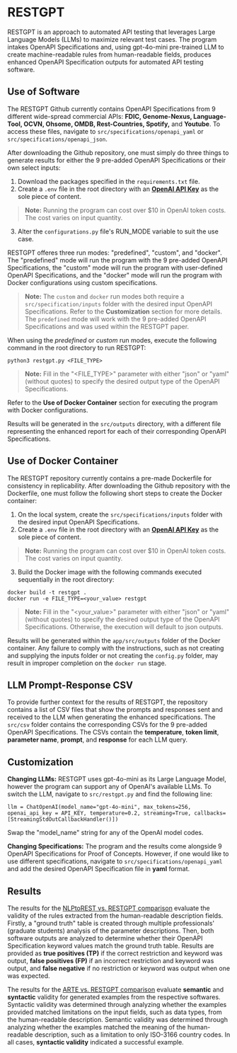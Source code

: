 # RESTGPT

RESTGPT is an approach to automated API testing that leverages Large Language Models (LLMs) to maximize relevant test cases. The program intakes OpenAPI Specifications and, using gpt-4o-mini pre-trained LLM to create machine-readable rules from human-readable fields, produces enhanced OpenAPI Specification outputs for automated API testing software.

## Use of Software

The RESTGPT Github currently contains OpenAPI Specifications from 9 different wide-spread commercial APIs: **FDIC, Genome-Nexus, Language-Tool, OCVN, Ohsome, OMDB, Rest-Countries, Spotify,** and **Youtube**. To access these files, navigate to `src/specifications/openapi_yaml` or `src/specifications/openapi_json`.

After downloading the Github repository, one must simply do three things to generate results for either the 9 pre-added OpenAPI Specifications or their own select inputs:
1. Download the packages specified in the `requirements.txt` file.
2. Create a `.env` file in the root directory with an [**OpenAI API Key**](https://platform.openai.com/account/api-keys) as the sole piece of content.
> **Note:**
> Running the program can cost over $10 in OpenAI token costs. The cost varies on input quantity.
3. Alter the `configurations.py` file's RUN_MODE variable to suit the use case.

RESTGPT offeres three run modes: "predefined", "custom", and "docker". The "predefined" mode will run the program with the 9 pre-added OpenAPI Specifications, the "custom" mode will run the program with user-defined OpenAPI Specifications, and the "docker" mode will run the program with Docker configurations using custom specifications.

> **Note:**
> The `custom` and `docker` run modes both require a `src/specification/inputs` folder with the desired input OpenAPI Specifications. Refer to the **Customization** section for more details. The `predefined` mode will work with the 9 pre-added OpenAPI Specifications and was used within the RESTGPT paper.

When using the _predefined_ or _custom_ run modes, execute the following command in the root directory to run RESTGPT:
```
python3 restgpt.py <FILE_TYPE>
```
> **Note:**
> Fill in the "<FILE_TYPE>" parameter with either "json" or "yaml" (without quotes) to specify the desired output type of the OpenAPI Specifications.

Refer to the **Use of Docker Container** section for executing the program with Docker configurations.

Results will be generated in the `src/outputs` directory, with a different file representing the enhanced report for each of their corresponding OpenAPI Specifications. 

## Use of Docker Container

The RESTGPT repository currently contains a pre-made Dockerfile for consistency in replicability. After downloading the Github repository with the Dockerfile, one must follow the following short steps to create the Docker container:
1. On the local system, create the `src/specifications/inputs` folder with the desired input OpenAPI Specifications.
2. Create a `.env` file in the root directory with an [**OpenAI API Key**](https://platform.openai.com/account/api-keys) as the sole piece of content.
> **Note:**
> Running the program can cost over $10 in OpenAI token costs. The cost varies on input quantity.
3. Build the Docker image with the following commands executed sequentially in the root directory:
```
docker build -t restgpt .
docker run -e FILE_TYPE=<your_value> restgpt
```

> **Note:**
> Fill in the "<your_value>" parameter with either "json" or "yaml" (without quotes) to specify the desired output type of the OpenAPI Specifications. Otherwise, the execution will default to json outputs.

Results will be generated within the `app/src/outputs` folder of the Docker container. Any failure to comply with the instructions, such as not creating and supplying the inputs folder or not creating the `config.py` folder, may result in improper completion on the `docker run` stage.

## LLM Prompt-Response CSV

To provide further context for the results of RESTGPT, the repository contains a list of CSV files that show the prompts and responses sent and received to the LLM when generating the enhanced specifications. The `src/csv` folder contains the corresponding CSVs for the 9 pre-added OpenAPI Specifications. The CSVs contain the **temperature**, **token limit**, **parameter name**, **prompt**, and **response** for each LLM query.

## Customization

**Changing LLMs:** RESTGPT uses gpt-4o-mini as its Large Language Model, however the program can support any of OpenAI's available LLMs. To switch the LLM, navigate to `src/restgpt.py` and find the following line:
```
llm = ChatOpenAI(model_name="gpt-4o-mini", max_tokens=256, openai_api_key = API_KEY, temperature=0.2, streaming=True, callbacks=[StreamingStdOutCallbackHandler()])
```
Swap the "model_name" string for any of the OpenAI model codes.

**Changing Specifications:** The program and the results come alongside 9 OpenAPI Specifications for Proof of Concepts. However, if one would like to use different specifications, navigate to `src/specifications/openapi_yaml` and add the desired OpenAPI Specification file in **yaml** format.

## Results

The results for the [NLPtoREST vs. RESTGPT comparison](https://docs.google.com/spreadsheets/d/1_8WJ6GkmMhOOTBmXf3d9vMPF5r7FrE34A51fHcyOQPA/edit?usp=sharing) evaluate the validity of the rules extracted from the human-readable description fields. Firstly, a "ground truth" table is created through multiple professionals' (graduate students) analysis of the parameter descriptions. Then, both software outputs are analyzed to determine whether their OpenAPI Specification keyword values match the ground truth table. Results are provided as **true positives (TP)** if the correct restriction and keyword was output, **false positives (FP)** if an incorrect restriction and keyword was output, and **false negative** if no restriction or keyword was output when one was expected.

The results for the [ARTE vs. RESTGPT comparison](https://docs.google.com/spreadsheets/d/1NLgmgkgMhnl31Z1_Z3j6-9aGUVhPEo67h6vkMKZnfFI/edit?usp=sharing) evaluate **semantic** and **syntactic** validity for generated examples from the respective softwares. Syntactic validity was determined through analyzing whether the examples provided matched limitations on the input fields, such as data types, from the human-readable description. Semantic validity was determined through analyzing whether the examples matched the meaning of the human-readable description, such as a limitation to only ISO-3166 country codes. In all cases, **syntactic validity** indicated a successful example.
